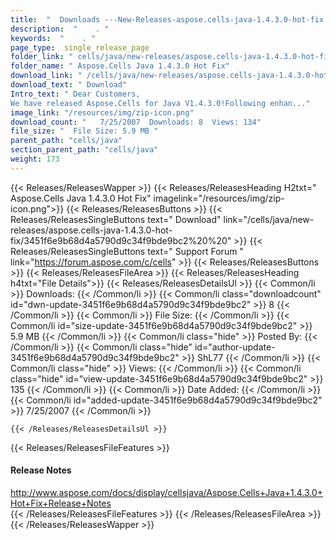 ```yaml
---
title:  "  Downloads ---New-Releases-aspose.cells-java-1.4.3.0-hot-fix . " 
description:  "    . " 
keywords:  "    . " 
page_type:  single_release_page
folder_link: " cells/java/new-releases/aspose.cells-java-1.4.3.0-hot-fix/"
folder_name: " Aspose.Cells Java 1.4.3.0 Hot Fix"
download_link: " /cells/java/new-releases/aspose.cells-java-1.4.3.0-hot-fix/3451f6e9b68d4a5790d9c34f9bde9bc2"
download_text: " Download"
Intro_text: " Dear Customers,
We have released Aspose.Cells for Java V1.4.3.0!Following enhan..."
image_link: "/resources/img/zip-icon.png"
download_count: "   7/25/2007  Downloads: 8  Views: 134"
file_size: "  File Size: 5.9 MB "
parent_path: "cells/java"
section_parent_path: "cells/java"
weight: 173
---
```


{{< Releases/ReleasesWapper >}}
  {{< Releases/ReleasesHeading H2txt=" Aspose.Cells Java 1.4.3.0 Hot Fix" imagelink="/resources/img/zip-icon.png">}}
  {{< Releases/ReleasesButtons >}}
    {{< Releases/ReleasesSingleButtons text=" Download" link="/cells/java/new-releases/aspose.cells-java-1.4.3.0-hot-fix/3451f6e9b68d4a5790d9c34f9bde9bc2%20%20" >}}
    {{< Releases/ReleasesSingleButtons text=" Support Forum " link="https://forum.aspose.com/c/cells" >}}
  {{< Releases/ReleasesButtons >}}
  {{< Releases/ReleasesFileArea >}}
    {{< Releases/ReleasesHeading h4txt="File Details">}}
    {{< Releases/ReleasesDetailsUl >}}
            {{< Common/li  >}} Downloads: {{< /Common/li >}} 
      {{< Common/li class="downloadcount" id="dwn-update-3451f6e9b68d4a5790d9c34f9bde9bc2" >}} 8 {{< /Common/li >}} 
      {{< Common/li  >}} File Size: {{< /Common/li >}} 
      {{< Common/li id="size-update-3451f6e9b68d4a5790d9c34f9bde9bc2" >}} 5.9 MB {{< /Common/li >}} 
      {{< Common/li  class="hide" >}} Posted By: {{< /Common/li >}} 
      {{< Common/li class="hide" id="author-update-3451f6e9b68d4a5790d9c34f9bde9bc2" >}} ShL77 {{< /Common/li >}} 
      {{< Common/li class="hide"  >}} Views: {{< /Common/li >}} 
      {{< Common/li class="hide" id="view-update-3451f6e9b68d4a5790d9c34f9bde9bc2" >}} 135 {{< /Common/li >}} 
      {{< Common/li  >}} Date Added: {{< /Common/li >}} 
      {{< Common/li id="added-update-3451f6e9b68d4a5790d9c34f9bde9bc2" >}} 7/25/2007 {{< /Common/li >}} 

    {{< /Releases/ReleasesDetailsUl >}}

  {{< Releases/ReleasesFileFeatures >}}
      <h4>Release Notes</h4><div><a href="http://www.aspose.com/docs/display/cellsjava/Aspose.Cells+Java+1.4.3.0+Hot+Fix+Release+Notes">http://www.aspose.com/docs/display/cellsjava/Aspose.Cells+Java+1.4.3.0+Hot+Fix+Release+Notes</a></div>
  {{< /Releases/ReleasesFileFeatures >}}
 {{< /Releases/ReleasesFileArea >}}
{{< /Releases/ReleasesWapper >}}


